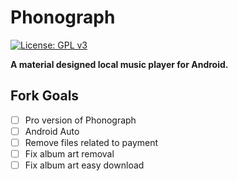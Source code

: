 # Phonograph
[![License: GPL v3](https://img.shields.io/badge/License-GPL%20v3-blue.svg)](https://github.com/kabouzeid/Phonograph/blob/master/LICENSE.txt)

**A material designed local music player for Android.**

## Fork Goals
- [ ] Pro version of Phonograph
- [ ] Android Auto
- [ ] Remove files related to payment
- [ ] Fix album art removal
- [ ] Fix album art easy download
